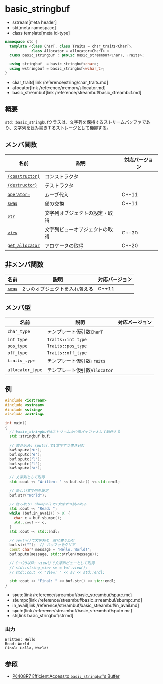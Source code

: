 # basic_stringbuf
* sstream[meta header]
* std[meta namespace]
* class template[meta id-type]

```cpp
namespace std {
  template <class CharT, class Traits = char_traits<CharT>,
            class Allocator = allocator<CharT> >
  class basic_stringbuf : public basic_streambuf<CharT, Traits>;

  using stringbuf  = basic_stringbuf<char>;
  using wstringbuf = basic_stringbuf<wchar_t>;
}
```
* char_traits[link /reference/string/char_traits.md]
* allocator[link /reference/memory/allocator.md]
* basic_streambuf[link /reference/streambuf/basic_streambuf.md]

## 概要
`std::basic_stringbuf`クラスは、文字列を保持するストリームバッファであり、文字列を読み書きするストレージとして機能する。


## メンバ関数

| 名前                            | 説明                                       | 対応バージョン |
|---------------------------------|--------------------------------------------|----------------|
| [`(constructor)`](basic_stringbuf/op_constructor.md) | コンストラクタ                             | |
| [`(destructor)`](basic_stringbuf/op_destructor.md)  | デストラクタ                               | |
| [`operator=`](basic_stringbuf/op_assign.md)         | ムーブ代入                                 | C++11 |
| [`swap`](basic_stringbuf/swap.md)                   | 値の交換                                   | C++11 |
| [`str`](basic_stringbuf/str.md)                     | 文字列オブジェクトの設定・取得             | |
| [`view`](basic_stringbuf/view.md)                   | 文字列ビューオブジェクトの取得             | C++20 |
| [`get_allocator`](basic_stringbuf/get_allocator.md) | アロケータの取得                           | C++20 |


## 非メンバ関数

| 名前   | 説明                          | 対応バージョン |
|--------|-------------------------------|----------------|
| [`swap`](basic_stringbuf/swap_free.md) | 2つのオブジェクトを入れ替える | C++11 |


## メンバ型

| 名前             | 説明                          | 対応バージョン |
|------------------|-------------------------------|----------------|
| `char_type`      | テンプレート仮引数`CharT`     | |
| `int_type`       | `Traits::int_type`            | |
| `pos_type`       | `Traits::pos_type`            | |
| `off_type`       | `Traits::off_type`            | |
| `traits_type`    | テンプレート仮引数`Traits`    | |
| `allocator_type` | テンプレート仮引数`Allocator` | |


## 例
```cpp example
#include <iostream>
#include <sstream>
#include <string>
#include <cstring>

int main()
{
  // basic_stringbufはストリームの内部バッファとして動作する
  std::stringbuf buf;
  
  // 書き込み: sputc()で1文字ずつ書き込む
  buf.sputc('H');
  buf.sputc('e');
  buf.sputc('l');
  buf.sputc('l');
  buf.sputc('o');
  
  // 文字列として取得
  std::cout << "Written: " << buf.str() << std::endl;
  
  // 新しい文字列を設定
  buf.str("World");
  
  // 読み取り: sbumpc()で1文字ずつ読み取る
  std::cout << "Read: ";
  while (buf.in_avail() > 0) {
    char c = buf.sbumpc();
    std::cout << c;
  }
  std::cout << std::endl;
  
  // sputn()で文字列を一度に書き込む
  buf.str("");  // バッファをクリア
  const char* message = "Hello, World!";
  buf.sputn(message, std::strlen(message));
  
  // C++20以降: view()で文字列ビューとして取得
  // std::string_view sv = buf.view();
  // std::cout << "View: " << sv << std::endl;
  
  std::cout << "Final: " << buf.str() << std::endl;
}
```
* sputc[link /reference/streambuf/basic_streambuf/sputc.md]
* sbumpc[link /reference/streambuf/basic_streambuf/sbumpc.md]
* in_avail[link /reference/streambuf/basic_streambuf/in_avail.md]
* sputn[link /reference/streambuf/basic_streambuf/sputn.md]
* str[link basic_stringbuf/str.md]

### 出力
```
Written: Hello
Read: World
Final: Hello, World!
```

## 参照
- [P0408R7 Efficient Access to `basic_stringbuf`’s Buffer](https://www.open-std.org/jtc1/sc22/wg21/docs/papers/2019/p0408r7.pdf)
